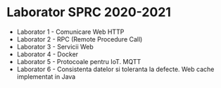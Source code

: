 # Laborator SPRC 2020-2021

* Laborator 1 - Comunicare Web HTTP
* Laborator 2 - RPC (Remote Procedure Call)
* Laborator 3 - Servicii Web
* Laborator 4 - Docker
* Laborator 5 - Protocoale pentru IoT. MQTT
* Laborator 6 - Consistenta datelor si toleranta la defecte. Web cache implementat in Java
